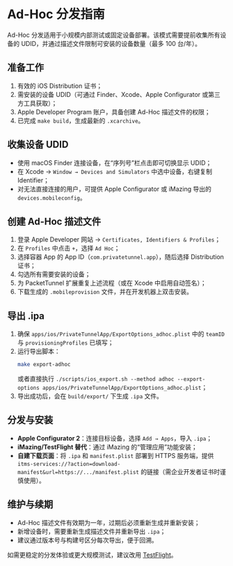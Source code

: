 # Ad-Hoc 分发指南

Ad-Hoc 分发适用于小规模内部测试或固定设备部署。该模式需要提前收集所有设备的 UDID，并通过描述文件限制可安装的设备数量（最多 100 台/年）。

## 准备工作

1. 有效的 iOS Distribution 证书；
2. 需安装的设备 UDID（可通过 Finder、Xcode、Apple Configurator 或第三方工具获取）；
3. Apple Developer Program 账户，具备创建 Ad-Hoc 描述文件的权限；
4. 已完成 `make build`，生成最新的 `.xcarchive`。

## 收集设备 UDID

- 使用 macOS Finder 连接设备，在“序列号”栏点击即可切换显示 UDID；
- 在 Xcode → `Window → Devices and Simulators` 中选中设备，右键复制 Identifier；
- 对无法直接连接的用户，可提供 Apple Configurator 或 iMazing 导出的 `devices.mobileconfig`。

## 创建 Ad-Hoc 描述文件

1. 登录 Apple Developer 网站 → `Certificates, Identifiers & Profiles`；
2. 在 `Profiles` 中点击 `+`，选择 `Ad Hoc`；
3. 选择容器 App 的 App ID（`com.privatetunnel.app`），随后选择 Distribution 证书；
4. 勾选所有需要安装的设备；
5. 为 PacketTunnel 扩展重复上述流程（或在 Xcode 中启用自动签名）；
6. 下载生成的 `.mobileprovision` 文件，并在开发机器上双击安装。

## 导出 .ipa

1. 确保 `apps/ios/PrivateTunnelApp/ExportOptions_adhoc.plist` 中的 `teamID` 与 `provisioningProfiles` 已填写；
2. 运行导出脚本：
   ```bash
   make export-adhoc
   ```
   或者直接执行 `./scripts/ios_export.sh --method adhoc --export-options apps/ios/PrivateTunnelApp/ExportOptions_adhoc.plist`；
3. 导出成功后，会在 `build/export/` 下生成 `.ipa` 文件。

## 分发与安装

- **Apple Configurator 2**：连接目标设备，选择 `Add → Apps`，导入 `.ipa`；
- **iMazing/TestFlight 替代**：通过 iMazing 的“管理应用”功能安装；
- **自建下载页面**：将 `.ipa` 和 `manifest.plist` 部署到 HTTPS 服务端，提供 `itms-services://?action=download-manifest&url=https://.../manifest.plist` 的链接（需企业开发者证书时谨慎使用）。

## 维护与续期

- Ad-Hoc 描述文件有效期为一年，过期后必须重新生成并重新安装；
- 新增设备时，需要重新生成描述文件并重新导出 `.ipa`；
- 建议通过版本号与构建号区分每次导出，便于回溯。

如需更稳定的分发体验或更大规模测试，建议改用 [TestFlight](DISTRIBUTION_TESTFLIGHT.md)。
